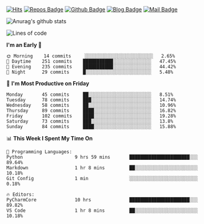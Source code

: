 

[![Hits](https://hits.seeyoufarm.com/api/count/incr/badge.svg?url=https%3A%2F%2Fgithub.com/sangm1n)](https://hits.seeyoufarm.com) 
[![Repos Badge](https://badges.pufler.dev/repos/sangm1n)](https://badges.pufler.dev)
[![Github Badge](http://img.shields.io/badge/-github-black?style=flat-square&logo=github&logoColor=white&link=https:https://github.com/sangm1n/)](https://github.com/sangm1n/)
[![Blog Badge](http://img.shields.io/badge/-devlog-00C7B7?style=flat-square&logo=Netlify&logoColor=white&link=https:https://sangminlog.netlify.app/)](https://sangminlog.netlify.app/)
[![Mail Badge](http://img.shields.io/badge/-mail-D14836?style=flat-square&logo=Gmail&logoColor=white&link=mailto:dltkd96als@naver.com)](mailto:dltkd96als@naver.com/)

![Anurag's github stats](https://github-readme-stats.vercel.app/api?username=sangm1n&show_icons=true&theme=highcontrast)

 
<!--START_SECTION:waka-->
![Lines of code](https://img.shields.io/badge/From%20Hello%20World%20I%27ve%20Written-2.2%20million%20lines%20of%20code-blue)

**I'm an Early 🐤** 

```text
🌞 Morning    14 commits     ░░░░░░░░░░░░░░░░░░░░░░░░░   2.65% 
🌆 Daytime    251 commits    ███████████░░░░░░░░░░░░░░   47.45% 
🌃 Evening    235 commits    ███████████░░░░░░░░░░░░░░   44.42% 
🌙 Night      29 commits     █░░░░░░░░░░░░░░░░░░░░░░░░   5.48%

```
📅 **I'm Most Productive on Friday** 

```text
Monday       45 commits     ██░░░░░░░░░░░░░░░░░░░░░░░   8.51% 
Tuesday      78 commits     ███░░░░░░░░░░░░░░░░░░░░░░   14.74% 
Wednesday    58 commits     ██░░░░░░░░░░░░░░░░░░░░░░░   10.96% 
Thursday     89 commits     ████░░░░░░░░░░░░░░░░░░░░░   16.82% 
Friday       102 commits    ████░░░░░░░░░░░░░░░░░░░░░   19.28% 
Saturday     73 commits     ███░░░░░░░░░░░░░░░░░░░░░░   13.8% 
Sunday       84 commits     ████░░░░░░░░░░░░░░░░░░░░░   15.88%

```


📊 **This Week I Spent My Time On** 

```text
💬 Programming Languages: 
Python                   9 hrs 59 mins       ██████████████████████░░░   89.64% 
Markdown                 1 hr 8 mins         ██░░░░░░░░░░░░░░░░░░░░░░░   10.18% 
Git Config               1 min               ░░░░░░░░░░░░░░░░░░░░░░░░░   0.18%

🔥 Editors: 
PyCharmCore              10 hrs              ██████████████████████░░░   89.82% 
VS Code                  1 hr 8 mins         ██░░░░░░░░░░░░░░░░░░░░░░░   10.18%

```


<!--END_SECTION:waka-->


<!--
**sangm1n/sangm1n** is a ✨ _special_ ✨ repository because its `README.md` (this file) appears on your GitHub profile.

Here are some ideas to get you started:

- 🔭 I’m currently working on ...
- 🌱 I’m currently learning ...
- 👯 I’m looking to collaborate on ...
- 🤔 I’m looking for help with ...
- 💬 Ask me about ...
- 📫 How to reach me: ...
- 😄 Pronouns: ...
- ⚡ Fun fact: ...

https://shields.io/
-->


